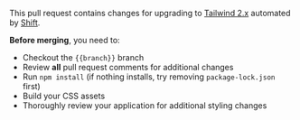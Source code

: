This pull request contains changes for upgrading to [Tailwind 2.x](https://tailwindcss.com/) automated by [Shift](https://laravelshift.com/shifts).

**Before merging**, you need to:

- Checkout the `{{branch}}` branch
- Review **all** pull request comments for additional changes
- Run `npm install` (if nothing installs, try removing `package-lock.json` first)
- Build your CSS assets
- Thoroughly review your application for additional styling changes
